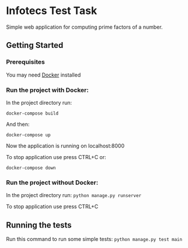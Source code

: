 
# Infotecs Test Task

Simple web application for computing prime factors of a number.

## Getting Started


### Prerequisites

You may need [Docker](https://www.docker.com/products/docker-desktop) installed

###  Run the project with Docker:
In the project directory run:
```
docker-compose build
```
And then:
```
docker-compose up
```
Now the application is running on localhost:8000

To stop application use press CTRL+C  or:
```
docker-compose down
```
###  Run the project without Docker:
In the project directory run:
``` python manage.py runserver ```

To stop application use press CTRL+C
## Running the tests

Run this command to run some simple tests:
``` python manage.py test main ```

